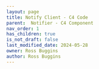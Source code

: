 ```yaml
---
layout: page
title: Notify Client - C4 Code
parent:  Notifier - C4 Component
nav_order: 1
has_children: true
is_not_draft: false
last_modified_date: 2024-05-28
owner: Ross Buggins
author: Ross Buggins
---
```

